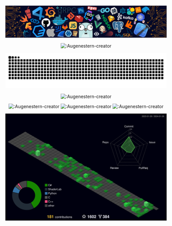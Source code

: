 
![Header Image](./image/header_.png)

<p align="center">
  <img src="https://readme-typing-svg.herokuapp.com?color=%2336BCF7&center=true&vCenter=true&width=600&lines=Hi+there+👋,+I+am+Li+ChangLong;+Welcome+to+My+Profile!;I'm+a+game+development+and+am+a+technical+artist;+I+like+graphics;Always+learning+new+things+;" alt=":Augenestern-creator">
</p>

<p align="center">
  <img src="https://raw.githubusercontent.com/csdjk/csdjk/output/github-contribution-grid-snake.svg" alt=":Augenestern-creator">
</p>

<p align="center">
  <img src="https://count.getloli.com/get/@:Augenestern-creator?theme=gelbooru-h" alt=":Augenestern-creator">
</p>

<p align="center">
  <img src="http://github-profile-summary-cards.vercel.app/api/cards/stats?username=csdjk&theme=codeSTACKr" alt=":Augenestern-creator">
  <img src="http://github-profile-summary-cards.vercel.app/api/cards/most-commit-language?username=csdjk&theme=codeSTACKr" alt=":Augenestern-creator">
  <img src="http://github-profile-summary-cards.vercel.app/api/cards/profile-details?username=csdjk&theme=codeSTACKr" alt=":Augenestern-creator">
</p>

![csdjk's github activity profile-3d-contrib](./profile-3d-contrib/profile-night-green.svg)


<!-- <h3 align="center">Languages:</h3>
<p align="center"> 
<img height="32" src="https://img.shields.io/badge/-HLSL-000?&logo=Unity" />
<img height="32" src="https://img.shields.io/badge/-CG-000?&logo=Unity" />
<img height="32" src="https://img.shields.io/badge/-GLSL-000?&logo=opengl" />
<img height="32" src="https://img.shields.io/badge/-CSharp-000?&logo=CSharp" />
<img height="32" src="https://img.shields.io/badge/-Python-000?&logo=Python" />
<img height="32" src="https://img.shields.io/badge/-JavaScript-000?&logo=JavaScript" />
<img height="32" src="https://img.shields.io/badge/-Lua-000?&logo=Lua" />
<img height="32" src="https://img.shields.io/badge/-VEX-000?&logo=Houdini" />
</p>



<h3 align="center">Software:</h3>
<p align="center"> 
<img height="32" src="https://img.shields.io/badge/-Unity-000?&logo=Unity" />
<img height="32" src="https://img.shields.io/badge/-UE-000?&logo=unrealengine" />
<img height="32" src="https://img.shields.io/badge/-Houdini-000?&logo=Houdini" />
<img height="32" src="https://img.shields.io/badge/-Blender-000?&logo=Blender" />
<img height="32" src="https://img.shields.io/badge/-PS-000?&logo=adobephotoshop" />
</p> -->
